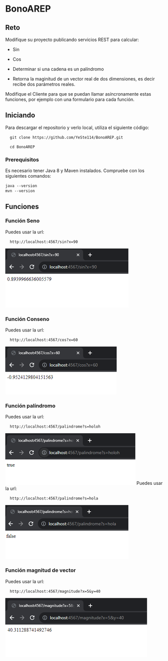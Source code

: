 # BonoAREP

## Reto

Modifique su proyecto publicando servicios REST para calcular:

- Sin

- Cos

- Determinar si una cadena es un palíndromo

- Retorna la maginitud de un vector real de dos dimensiones, es decir recibe dos parámetros reales.

Modifique el Cliente para que se puedan llamar asíncronamente estas funciones, por ejemplo con una formulario para cada función.

## Iniciando
Para descargar el repositorio y verlo local, utiliza el siguiente código:
```
  git clone https://github.com/YeSte114/BonoAREP.git
```
```
  cd BonoAREP
```
### Prerequisitos
Es necesario tener Java 8 y Maven instalados. Compruebe con los siguientes comandos:

```
java --version
mvn --version
```

## Funciones
### Función Seno
Puedes usar la url:
```
  http://localhost:4567/sin?x=90
```
![](https://github.com/YeSte114/BonoAREP/blob/main/imgs/sin.PNG)
### Función Conseno
Puedes usar la url:
```
  http://localhost:4567/cos?x=60
```
![](https://github.com/YeSte114/BonoAREP/blob/main/imgs/cos.PNG)
### Función palíndromo
Puedes usar la url:
```
  http://localhost:4567/palindrome?s=holoh
```
![](https://github.com/YeSte114/BonoAREP/blob/main/imgs/palindromeV.PNG)
Puedes usar la url:
```
  http://localhost:4567/palindrome?s=hola
```
![](https://github.com/YeSte114/BonoAREP/blob/main/imgs/palindromeF.PNG)
### Función magnitud de vector
Puedes usar la url:
```
  http://localhost:4567/magnitude?x=5&y=40
```
![](https://github.com/YeSte114/BonoAREP/blob/main/imgs/vector.PNG)

